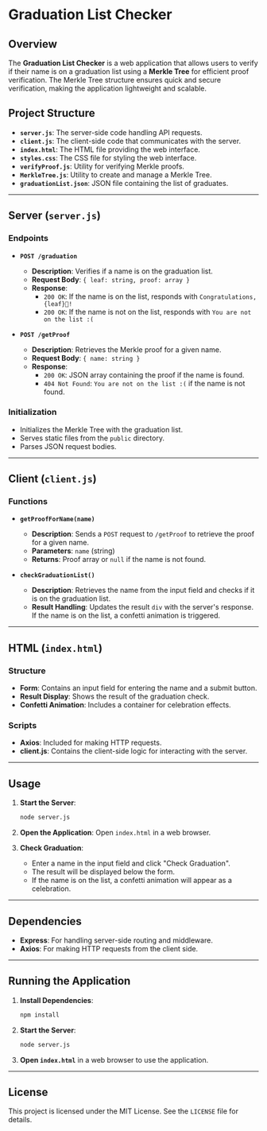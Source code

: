 # Graduation List Checker 

## Overview

The **Graduation List Checker** is a web application that allows users to verify if their name is on a graduation list using a **Merkle Tree** for efficient proof verification. The Merkle Tree structure ensures quick and secure verification, making the application lightweight and scalable.

## Project Structure

- **`server.js`**: The server-side code handling API requests.
- **`client.js`**: The client-side code that communicates with the server.
- **`index.html`**: The HTML file providing the web interface.
- **`styles.css`**: The CSS file for styling the web interface.
- **`verifyProof.js`**: Utility for verifying Merkle proofs.
- **`MerkleTree.js`**: Utility to create and manage a Merkle Tree.
- **`graduationList.json`**: JSON file containing the list of graduates.

---

## Server (`server.js`)

### Endpoints

- **`POST /graduation`**
  - **Description**: Verifies if a name is on the graduation list.
  - **Request Body**: `{ leaf: string, proof: array }`
  - **Response**:
    - `200 OK`: If the name is on the list, responds with `Congratulations, {leaf}🎉!`
    - `200 OK`: If the name is not on the list, responds with `You are not on the list :(`

- **`POST /getProof`**
  - **Description**: Retrieves the Merkle proof for a given name.
  - **Request Body**: `{ name: string }`
  - **Response**:
    - `200 OK`: JSON array containing the proof if the name is found.
    - `404 Not Found`: `You are not on the list :(` if the name is not found.

### Initialization

- Initializes the Merkle Tree with the graduation list.
- Serves static files from the `public` directory.
- Parses JSON request bodies.

---

## Client (`client.js`)

### Functions

- **`getProofForName(name)`**
  - **Description**: Sends a `POST` request to `/getProof` to retrieve the proof for a given name.
  - **Parameters**: `name` (string)
  - **Returns**: Proof array or `null` if the name is not found.

- **`checkGraduationList()`**
  - **Description**: Retrieves the name from the input field and checks if it is on the graduation list.
  - **Result Handling**: Updates the result `div` with the server's response. If the name is on the list, a confetti animation is triggered.

---

## HTML (`index.html`)

### Structure

- **Form**: Contains an input field for entering the name and a submit button.
- **Result Display**: Shows the result of the graduation check.
- **Confetti Animation**: Includes a container for celebration effects.

### Scripts

- **Axios**: Included for making HTTP requests.
- **client.js**: Contains the client-side logic for interacting with the server.

---

## Usage

1. **Start the Server**:
   ```bash
   node server.js
   ```

2. **Open the Application**:
   Open `index.html` in a web browser.

3. **Check Graduation**:
   - Enter a name in the input field and click "Check Graduation".
   - The result will be displayed below the form.
   - If the name is on the list, a confetti animation will appear as a celebration.

---

## Dependencies

- **Express**: For handling server-side routing and middleware.
- **Axios**: For making HTTP requests from the client side.

---

## Running the Application

1. **Install Dependencies**:
   ```bash
   npm install
   ```

2. **Start the Server**:
   ```bash
   node server.js
   ```

3. **Open `index.html`** in a web browser to use the application.

---

## License

This project is licensed under the MIT License. See the `LICENSE` file for details.
